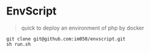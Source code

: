 # EnvScript
> quick to deploy an environment of php by docker

```
git clone git@github.com:im050/envscript.git
sh run.sh
```
